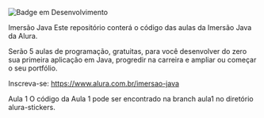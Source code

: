 ![Badge em Desenvolvimento](http://img.shields.io/static/v1?label=STATUS&message=EM%20DESENVOLVIMENTO&color=GREEN&style=for-the-badge)

Imersão Java
Este repositório conterá o código das aulas da Imersão Java da Alura.

Serão 5 aulas de programação, gratuitas, para você desenvolver do zero sua primeira aplicação em Java, progredir na carreira e ampliar ou começar o seu portfólio.

Inscreva-se: https://www.alura.com.br/imersao-java

Aula 1
O código da Aula 1 pode ser encontrado na branch aula1 no diretório alura-stickers.
